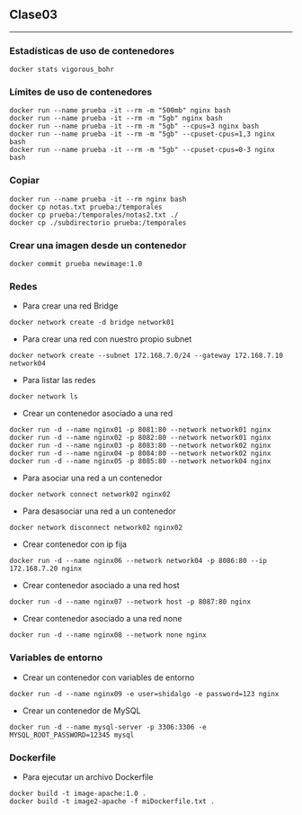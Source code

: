 ## Clase03

---

### Estadísticas de uso de contenedores

```
docker stats vigorous_bohr
```

### Límites de uso de contenedores

```
docker run --name prueba -it --rm -m "500mb" nginx bash
docker run --name prueba -it --rm -m "5gb" nginx bash
docker run --name prueba -it --rm -m "5gb" --cpus=3 nginx bash
docker run --name prueba -it --rm -m "5gb" --cpuset-cpus=1,3 nginx bash
docker run --name prueba -it --rm -m "5gb" --cpuset-cpus=0-3 nginx bash
```

### Copiar

```
docker run --name prueba -it --rm nginx bash
docker cp notas.txt prueba:/temporales
docker cp prueba:/temporales/notas2.txt ./
docker cp ./subdirectorio prueba:/temporales
```

### Crear una imagen desde un contenedor

```
docker commit prueba newimage:1.0
```

### Redes

- Para crear una red Bridge

```
docker network create -d bridge network01
```

- Para crear una red con nuestro propio subnet

```
docker network create --subnet 172.168.7.0/24 --gateway 172.168.7.10 network04
```

- Para listar las redes

```
docker network ls
```

- Crear un contenedor asociado a una red

```
docker run -d --name nginx01 -p 8081:80 --network network01 nginx
docker run -d --name nginx02 -p 8082:80 --network network01 nginx
docker run -d --name nginx03 -p 8083:80 --network network02 nginx
docker run -d --name nginx04 -p 8084:80 --network network02 nginx
docker run -d --name nginx05 -p 8085:80 --network network04 nginx
```

- Para asociar una red a un contenedor

```
docker network connect network02 nginx02
```

- Para desasociar una red a un contenedor

```
docker network disconnect network02 nginx02
```

- Crear contenedor con ip fija

```
docker run -d --name nginx06 --network network04 -p 8086:80 --ip 172.168.7.20 nginx
```

- Crear contenedor asociado a una red host

```
docker run -d --name nginx07 --network host -p 8087:80 nginx
```

- Crear contenedor asociado a una red none

```
docker run -d --name nginx08 --network none nginx
```

### Variables de entorno

- Crear un contenedor con variables de entorno

```
docker run -d --name nginx09 -e user=shidalgo -e password=123 nginx
```

- Crear un contenedor de MySQL

```
docker run -d --name mysql-server -p 3306:3306 -e MYSQL_ROOT_PASSWORD=12345 mysql
```

### Dockerfile

- Para ejecutar un archivo Dockerfile

```
docker build -t image-apache:1.0 .
docker build -t image2-apache -f miDockerfile.txt .
```
